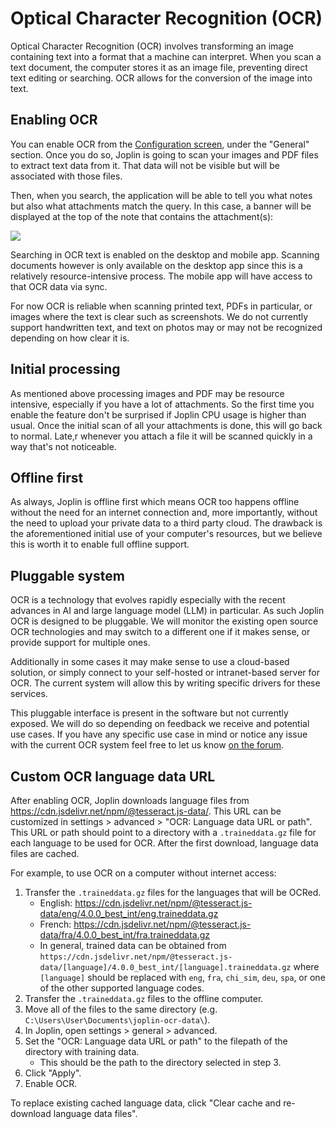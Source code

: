 # Optical Character Recognition (OCR)

Optical Character Recognition (OCR) involves transforming an image containing text into a format that a machine can interpret. When you scan a text document, the computer stores it as an image file, preventing direct text editing or searching. OCR allows for the conversion of the image into text.

## Enabling OCR

You can enable OCR from the [Configuration screen](https://github.com/laurent22/joplin/blob/dev/readme/apps/config_screen.md), under the "General" section. Once you do so, Joplin is going to scan your images and PDF files to extract text data from it. That data will not be visible but will be associated with those files.

Then, when you search, the application will be able to tell you what notes but also what attachments match the query. In this case, a banner will be displayed at the top of the note that contains the attachment(s):

![](https://raw.githubusercontent.com/laurent22/joplin/dev/Assets/WebsiteAssets/images/ocr/search_results.png)

Searching in OCR text is enabled on the desktop and mobile app. Scanning documents however is only available on the desktop app since this is a relatively resource-intensive process. The mobile app will have access to that OCR data via sync.

For now OCR is reliable when scanning printed text, PDFs in particular, or images where the text is clear such as screenshots. We do not currently support handwritten text, and text on photos may or may not be recognized depending on how clear it is.

## Initial processing

As mentioned above processing images and PDF may be resource intensive, especially if you have a lot of attachments. So the first time you enable the feature don't be surprised if Joplin CPU usage is higher than usual. Once the initial scan of all your attachments is done, this will go back to normal. Late,r whenever you attach a file it will be scanned quickly in a way that's not noticeable.

## Offline first

As always, Joplin is offline first which means OCR too happens offline without the need for an internet connection and, more importantly, without the need to upload your private data to a third party cloud. The drawback is the aforementioned initial use of your computer's resources, but we believe this is worth it to enable full offline support.

## Pluggable system

OCR is a technology that evolves rapidly especially with the recent advances in AI and large language model (LLM) in particular. As such Joplin OCR is designed to be pluggable. We will monitor the existing open source OCR technologies and may switch to a different one if it makes sense, or provide support for multiple ones.

Additionally in some cases it may make sense to use a cloud-based solution, or simply connect to your self-hosted or intranet-based server for OCR. The current system will allow this by writing specific drivers for these services.

This pluggable interface is present in the software but not currently exposed. We will do so depending on feedback we receive and potential use cases. If you have any specific use case in mind or notice any issue with the current OCR system feel free to let us know [on the forum](https://discourse.joplinapp.org/).

## Custom OCR language data URL

After enabling OCR, Joplin downloads language files from https://cdn.jsdelivr.net/npm/@tesseract.js-data/. This URL can be customized in settings > advanced > "OCR: Language data URL or path". This URL or path should point to a directory with a `.traineddata.gz` file for each language to be used for OCR. After the first download, language data files are cached.

For example, to use OCR on a computer without internet access:
1. Transfer the `.traineddata.gz` files for the languages that will be OCRed.
	- English: https://cdn.jsdelivr.net/npm/@tesseract.js-data/eng/4.0.0_best_int/eng.traineddata.gz
	- French: https://cdn.jsdelivr.net/npm/@tesseract.js-data/fra/4.0.0_best_int/fra.traineddata.gz
	- In general, trained data can be obtained from `https://cdn.jsdelivr.net/npm/@tesseract.js-data/[language]/4.0.0_best_int/[language].traineddata.gz` where `[language]` should be replaced with `eng`, `fra`, `chi_sim`, `deu`, `spa`, or one of the other supported language codes.
2. Transfer the `.traineddata.gz` files to the offline computer.
3. Move all of the files to the same directory (e.g. `C:\Users\User\Documents\joplin-ocr-data\`).
4. In Joplin, open settings > general > advanced.
5. Set the "OCR: Language data URL or path" to the filepath of the directory with training data.
	- This should be the path to the directory selected in step 3.
6. Click "Apply".
7. Enable OCR.

To replace existing cached language data, click "Clear cache and re-download language data files".

